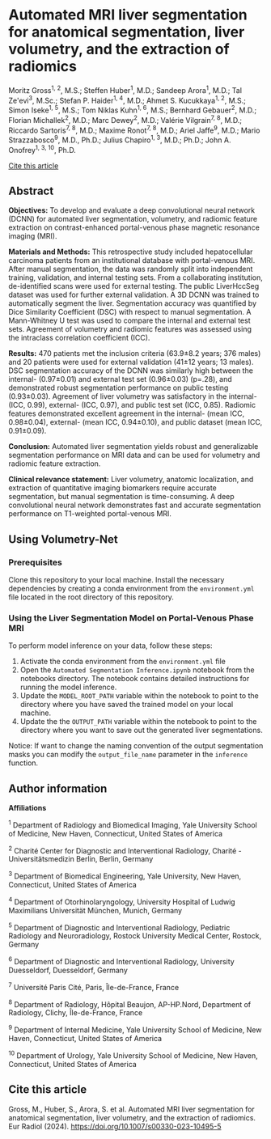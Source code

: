 # Automated MRI liver segmentation for anatomical segmentation, liver volumetry, and the extraction of radiomics

Moritz Gross<sup>1, 2</sup>, M.S.; Steffen Huber<sup>1</sup>, M.D.; Sandeep Arora<sup>1</sup>, M.D.; Tal Ze'evi<sup>3</sup>, M.Sc.; Stefan P. Haider<sup>1, 4</sup>, M.D.; Ahmet S. Kucukkaya<sup>1, 2</sup>, M.S.; Simon Iseke<sup>1, 5</sup>, M.S.; Tom Niklas Kuhn<sup>1, 6</sup>, M.S.; Bernhard Gebauer<sup>2</sup>, M.D.; Florian Michallek<sup>2</sup>, M.D.; Marc Dewey<sup>2</sup>, M.D.; Valérie Vilgrain<sup>7, 8</sup>, M.D.; Riccardo Sartoris<sup>7, 8</sup>, M.D.; Maxime Ronot<sup>7, 8</sup>, M.D.; Ariel Jaffe<sup>9</sup>, M.D.; Mario Strazzabosco<sup>9</sup>, M.D., Ph.D.; Julius Chapiro<sup>1, 3</sup>, M.D.; Ph.D.; John A. Onofrey<sup>1, 3, 10</sup>, Ph.D.


[Cite this article](#cite-this-article)

## Abstract

**Objectives:** To develop and evaluate a deep convolutional neural network (DCNN) for automated liver segmentation, volumetry, and radiomic feature extraction on contrast-enhanced portal-venous phase magnetic resonance imaging (MRI).

**Materials and Methods:** This retrospective study included hepatocellular carcinoma patients from an institutional database with portal-venous MRI. After manual segmentation, the data was randomly split into independent training, validation, and internal testing sets. From a collaborating institution, de-identified scans were used for external testing. The public LiverHccSeg dataset was used for further external validation. A 3D DCNN was trained to automatically segment the liver. Segmentation accuracy was quantified by Dice Similarity Coefficient (DSC) with respect to manual segmentation. A Mann-Whitney U test was used to compare the internal and external test sets. Agreement of volumetry and radiomic features was assessed using the intraclass correlation coefficient (ICC). 

**Results:** 470 patients met the inclusion criteria (63.9±8.2 years; 376 males) and 20 patients were used for external validation (41±12 years; 13 males). DSC segmentation accuracy of the DCNN was similarly high between the internal- (0.97±0.01) and external test set (0.96±0.03) (p=.28), and demonstrated robust segmentation performance on public testing (0.93±0.03). Agreement of liver volumetry was satisfactory in the internal- (ICC, 0.99), external- (ICC, 0.97), and public test set (ICC, 0.85). Radiomic features demonstrated excellent agreement in the internal- (mean ICC, 0.98±0.04), external- (mean ICC, 0.94±0.10), and public dataset (mean ICC, 0.91±0.09).

**Conclusion:** Automated liver segmentation yields robust and generalizable segmentation performance on MRI data and can be used for volumetry and radiomic feature extraction.

**Clinical relevance statement:** Liver volumetry, anatomic localization, and extraction of quantitative imaging biomarkers require accurate segmentation, but manual segmentation is time-consuming. A deep convolutional neural network demonstrates fast and accurate segmentation performance on T1-weighted portal-venous MRI.



## Using Volumetry-Net

### Prerequisites

Clone this repository to your local machine.
Install the necessary dependencies by creating a conda environment from the `environment.yml` file located in the root directory of this repository.

### Using the Liver Segmentation Model on Portal-Venous Phase MRI

To perform model inference on your data, follow these steps:
1. Activate the conda environment from the `environment.yml` file
2. Open the `Automated Segmentation Inference.ipynb` notebook from the notebooks directory. The notebook contains detailed instructions for running the model inference.
3. Update the `MODEL_ROOT_PATH` variable within the notebook to point to the directory where you have saved the trained model on your local machine.
4. Update the the `OUTPUT_PATH` variable within the notebook to point to the directory where you want to save out the generated liver segmentations.

Notice: If want to change the naming convention of the output segmentation masks you can modify the `output_file_name` parameter in the `inference` function.






## Author information

**Affiliations**

<sup>1</sup>	Department of Radiology and Biomedical Imaging, Yale University School of Medicine, New Haven, Connecticut, United States of America

<sup>2</sup>	Charité Center for Diagnostic and Interventional Radiology, Charité - Universitätsmedizin Berlin, Berlin, Germany

<sup>3</sup>	Department of Biomedical Engineering, Yale University, New Haven, Connecticut, United States of America

<sup>4</sup>	Department of Otorhinolaryngology, University Hospital of Ludwig Maximilians Universität München, Munich, Germany

<sup>5</sup>	Department of Diagnostic and Interventional Radiology, Pediatric Radiology and Neuroradiology, Rostock University Medical Center, Rostock, Germany

<sup>6</sup>	Department of Diagnostic and Interventional Radiology, University Duesseldorf, Duesseldorf, Germany

<sup>7</sup>	Université Paris Cité, Paris, Île-de-France, France

<sup>8</sup>	Department of Radiology, Hôpital Beaujon, AP-HP.Nord, Department of Radiology, Clichy, Île-de-France, France

<sup>9</sup>	Department of Internal Medicine, Yale University School of Medicine, New Haven, Connecticut, United States of America

<sup>10</sup>	Department of Urology, Yale University School of Medicine, New Haven, Connecticut, United States of America




## Cite this article

Gross, M., Huber, S., Arora, S. et al. Automated MRI liver segmentation for anatomical segmentation, liver volumetry, and the extraction of radiomics. Eur Radiol (2024). https://doi.org/10.1007/s00330-023-10495-5

